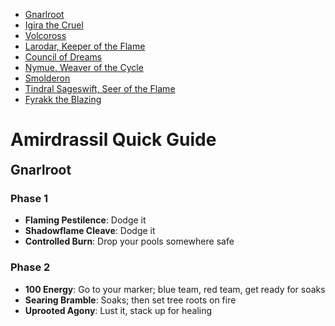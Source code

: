 <link rel="stylesheet" href="../../assets/style.css" />
<link rel="icon" href="data:image/svg+xml,<svg xmlns=%22http://www.w3.org/2000/svg%22 viewBox=%220 0 100 100%22><text y=%22.9em%22 font-size=%2290%22>🐇</text></svg>">
<script src="../../assets/script.js" defer async></script>
<style>
    body > h2 {
        margin-top: 90vh;
    }
    body > h2:nth-of-type(1) {
        margin-top: initial;
    }
    body {
        margin-bottom: 90vh;
    }
</style>

<section class="table-of-contents">

- [Gnarlroot](#gnarlroot)
- [Igira the Cruel](#igira-the-cruel)
- [Volcoross](#volcoross)
- [Larodar, Keeper of the Flame](#larodar-keeper-of-the-flame)
- [Council of Dreams](#council-of-dreams)
- [Nymue, Weaver of the Cycle](#nymue-weaver-of-the-cycle)
- [Smolderon](#smolderon)
- [Tindral Sageswift, Seer of the Flame](#tindral-sageswift-seer-of-the-flame)
- [Fyrakk the Blazing](#fyrakk-the-blazing)

</section>

# Amirdrassil Quick Guide

## Gnarlroot

### Phase 1

- **Flaming Pestilence**: Dodge it
- **Shadowflame Cleave**: Dodge it
- **Controlled Burn**: Drop your pools somewhere safe

### Phase 2

- **100 Energy**: Go to your marker; blue team, red team, get ready for soaks
- **Searing Bramble**: Soaks; then set tree roots on fire
- **Uprooted Agony**: Lust it, stack up for healing

## Igira the Cruel

- **(Start)**: Lust it
- **Blistering Spear**: Drop your spears near the boss; don't kill each other
- **Twisting Blade**: Dodge
- **Harvest of Screams**: Big heals
- **Marked for Torment (first)**: Green team soak on green marker
- **Marked for Torment (second)**: Purple team soak on purple marker
- **Marked for Torment (third)**: Yellow team soak on yellow marker
- **Smashing Viscera**: She's going to leap around a couple of times; just dodge bad stuff
- **Heart Stopper**: Spread out a bit; healers heal through the absorb shields
- **Umbral Destruction (first)**: Green team help soak on the tank
- **Umbral Destruction (second)**: Purple team help soak on the tank
- **Umbral Destruction (third)**: Yellow team help soak on the tank

## Volcoross

- **(Start)**: Lust it
- **Serpent's Fury**: People with orange circles spread out and get away
- **Scorchtail Crash**: Watch out for the shadow; dodge it
- **Volcanic Disgorge**: Dodge swirlies
- **Flood of the Firelands**: Split up; soak with your groups; odds left, evens right

## Larodar, Keeper of the Flame

### Phase 1

- **Fiery Force of Nature**: Kill adds, interrupts and then healers heal them up
- **Blazing Thorns**: Dodge swirlies, then collect fire orbs
- **Scorching Roots**: Switch; kill the roots; then healers heal it up
- **Raging Inferno (full energy)**: Stack up in green circle; big heals

### Intermission (40%)

- **Consuming Flame**: Move away from the boss; stack up; healer CDs, shout, personals

### Phase 2

- **(Start)**: Lust it
- **Falling Embers**: Individual soaks
- **Flash Fire**: Healers save the people with the heal absorb shield
- **Fire Whirl**: Watch out for tornados
- **Ashen Call**: Kill adds; use snares and knockbacks; melee be careful the treants hit you if you get close

## Council of Dreams

- **(Start)**: Lust it
- **Poisonous Javelin**: Spread out; poison cleanses
- **Noxious Blossom**: Dodge green swirlies
- **Polymorph Bomb**: People that are ducks, run through poison flowers; then use the Preen ability to dispel yourself
- **Emerald Winds**: Big heals
- **Blind Rage**: I need a duck to preen themselves on Urctos
- **Constricting Thicket/Barreling Charge**: Aim it at the Aerwynn; odds/evens help soak the charge; healer CD
- **Song of the Dragon**: Everyone stand in poison flowers to clear your absorb shield

## Nymue, Weaver of the Cycle

### Phase 1

- **(Start)**: Lust it
- **Surging Growth**: Ranged help soak; stand on the green plants
- **Impending Loom**: Dodge the laser beams; melee watch out
- **Viridian Rain**: Big heals on those people
- **Continuum**: New lines are being drawn
- **💀 Weaver's Burden**: If you have a circle, drop your pool somewhere sensible

### Phase 2 (100 energy)

- **Full Bloom**: Tanks soak on the boss; melee get away from the boss
- **(Start)**: Blue side, red side, split up; follow your tank through the grass
- **Lumbering Slam**: Dodge
- **Radial Flourish**: Dodge
- **💀 Surging Growth**: Ranged help soak; stand on the green plants

## Smolderon

### Phase 1

- **Overheated**: Spread out if you've got it; everyone else get ready to soak
- **Brand of Damnation**: Help soak if you don't have the circle debuff; get ready for dodging
- **Lava Geysers**: We're dropping pools and moving the boss

### Phase 2

- **(Start)/World in Flames/Devour Essence**: Incoming knockback, come close to the centre; collect your orbs; dodge donuts; use speed boosts
- **(Third Intermission)**: Lust it

## Tindral Sageswift, Seer of the Flame

### Phase 1

- **Mass Entanglement**: Cluster them around the boss; don't overlap; break people out
- **Fiery Growth**: Move to the back with it and don't be near each other; ask for a dispel
- **Falling Star**: Move away if you've got it; everyone dodge swirlies
- **Searing Moonkin Form**: Healer CD if needed; get ready to dodge fire beams
  - **Fire Beam**: Everyone dodge fire beams

### Intermission

- Everyone pick up a feather; mount up; follow the boss
- Green orbs are good; red orbs are bad

### Phase 2

- **Mass Entanglement**: Cluster them around the boss; don't overlap; break people out
- **Fiery Growth**: Move to the back with it; ask for a dispel
- **Falling Star**: Move away if you've got it; everyone dodge swirlies
- **Burning Treat Form**: Healer CD if needed; get ready to stomp on seeds
  - **Supressive Ember**: Heal through absorb shields
  - **Flaming Germination**: Everyone stomp on two or three seeds; healer CD

### Phase 3

- **(Start)**: Lust it
- **Mass Entanglement**: Cluster them around the boss; don't overlap; break people out
- **Fiery Growth**: Move to the back with it; ask for a dispel
- **Falling Star**: Move away if you've got it; everyone dodge swirlies
- **Searing Moonkin Form**: Healer CD if needed; get ready to dodge fire beams
  - **Fire Beam**: everyone dodge fire beams
- **Burning Treat Form**: Healer CD if needed; get ready to stomp on seeds
  - **Supressive Ember**: Heal through absorb shields
  - **Flaming Germination**: Everyone stomp on two or three seeds; healer CD

## Fyrakk the Blazing

### Phase 1

- **Ability**: Desc

### Phase 2

- **Ability**: Desc
